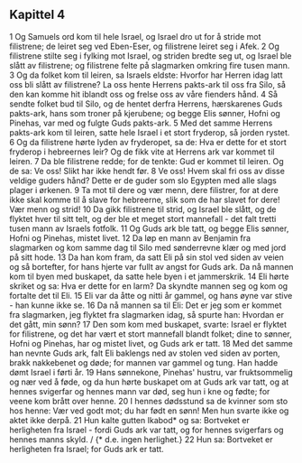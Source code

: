 ## Kapittel 4

1 Og Samuels ord kom til hele Israel, og Israel dro ut for å stride mot filistrene; de leiret seg ved Eben-Eser, og filistrene leiret seg i Afek.
2 Og filistrene stilte seg i fylking mot Israel, og striden bredte seg ut, og Israel ble slått av filistrene; og filistrene felte på slagmarken omkring fire tusen mann.
3 Og da folket kom til leiren, sa Israels eldste: Hvorfor har Herren idag latt oss bli slått av filistrene? La oss hente Herrens pakts-ark til oss fra Silo, så den kan komme hit iblandt oss og frelse oss av våre fienders hånd.
4 Så sendte folket bud til Silo, og de hentet derfra Herrens, hærskarenes Guds pakts-ark, hans som troner på kjerubene; og begge Elis sønner, Hofni og Pinehas, var med og fulgte Guds pakts-ark.
5 Med det samme Herrens pakts-ark kom til leiren, satte hele Israel i et stort fryderop, så jorden rystet.
6 Og da filistrene hørte lyden av fryderopet, sa de: Hva er dette for et stort fryderop i hebreernes leir? Og de fikk vite at Herrens ark var kommet til leiren.
7 Da ble filistrene redde; for de tenkte: Gud er kommet til leiren. Og de sa: Ve oss! Slikt har ikke hendt før.
8 Ve oss! Hvem skal fri oss av disse veldige guders hånd? Dette er de guder som slo Egypten med alle slags plager i ørkenen.
9 Ta mot til dere og vær menn, dere filistrer, for at dere ikke skal komme til å slave for hebreerne, slik som de har slavet for dere! Vær menn og strid!
10 Da gikk filistrene til strid, og Israel ble slått, og de flyktet hver til sitt telt, og der ble et meget stort mannefall - det falt tretti tusen mann av Israels fotfolk.
11 Og Guds ark ble tatt, og begge Elis sønner, Hofni og Pinehas, mistet livet.
12 Da løp en mann av Benjamin fra slagmarken og kom samme dag til Silo med sønderrevne klær og med jord på sitt hode.
13 Da han kom fram, da satt Eli på sin stol ved siden av veien og så bortefter, for hans hjerte var fullt av angst for Guds ark. Da nå mannen kom til byen med buskapet, da satte hele byen i et jammerskrik.
14 Eli hørte skriket og sa: Hva er dette for en larm? Da skyndte mannen seg og kom og fortalte det til Eli.
15 Eli var da åtte og nitti år gammel, og hans øyne var stive - han kunne ikke se.
16 Da nå mannen sa til Eli: Det er jeg som er kommet fra slagmarken, jeg flyktet fra slagmarken idag, så spurte han: Hvordan er det gått, min sønn?
17 Den som kom med buskapet, svarte: Israel er flyktet for filistrene, og det har vært et stort mannefall blandt folket; dine to sønner, Hofni og Pinehas, har og mistet livet, og Guds ark er tatt.
18 Med det samme han nevnte Guds ark, falt Eli baklengs ned av stolen ved siden av porten, brakk nakkebenet og døde; for mannen var gammel og tung. Han hadde dømt Israel i førti år.
19 Hans sønnekone, Pinehas' hustru, var fruktsommelig og nær ved å føde, og da hun hørte buskapet om at Guds ark var tatt, og at hennes svigerfar og hennes mann var død, seg hun i kne og fødte; for veene kom brått over henne.
20 I hennes dødsstund sa de kvinner som sto hos henne: Vær ved godt mot; du har født en sønn! Men hun svarte ikke og aktet ikke derpå.
21 Hun kalte gutten Ikabod* og sa: Bortveket er herligheten fra Israel - fordi Guds ark var tatt, og for hennes svigerfars og hennes manns skyld. / {* d.e. ingen herlighet.}
22 Hun sa: Bortveket er herligheten fra Israel; for Guds ark er tatt.
